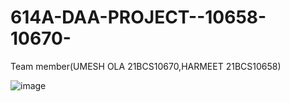 # 614A-DAA-PROJECT--10658-10670-
Team member(UMESH OLA 21BCS10670,HARMEET 21BCS10658)


![image](https://github.com/singh-harmeet/614A-DAA-PROJECT--10658-10670-/assets/98476408/0d3fac3d-350b-4cc2-9753-4b72c82900d8)
